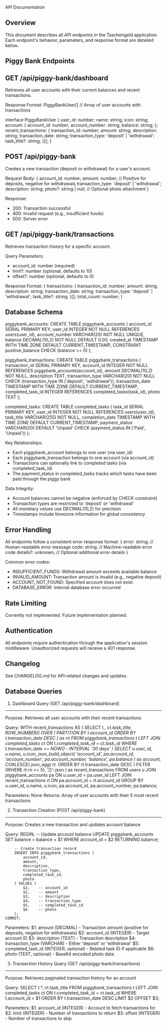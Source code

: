 API Documentation

Overview
--------
This document describes all API endpoints in the Taschengeld application. Each endpoint's behavior, parameters, and response format are detailed below.

Piggy Bank Endpoints
-------------------

GET /api/piggy-bank/dashboard
----------------------------
Retrieves all user accounts with their current balances and recent transactions.

Response Format:
PiggyBankUser[] // Array of user accounts with transactions

interface PiggyBankUser {
    user_id: number;
    name: string;
    icon: string;
    account: {
        account_id: number;
        account_number: string;
        balance: string;
    };
    recent_transactions: {
        transaction_id: number;
        amount: string;
        description: string;
        transaction_date: string;
        transaction_type: 'deposit' | 'withdrawal';
        task_title?: string;
    }[];
}

POST /api/piggy-bank
-------------------
Creates a new transaction (deposit or withdrawal) for a user's account.

Request Body:
{
    account_id: number;
    amount: number;        // Positive for deposits, negative for withdrawals
    transaction_type: 'deposit' | 'withdrawal';
    description: string;
    photo?: string | null; // Optional photo attachment
}

Response:
- 200: Transaction successful
- 400: Invalid request (e.g., insufficient funds)
- 500: Server error

GET /api/piggy-bank/transactions
-------------------------------
Retrieves transaction history for a specific account.

Query Parameters:
- account_id: number (required)
- limit?: number (optional, defaults to 10)
- offset?: number (optional, defaults to 0)

Response Format:
{
    transactions: {
        transaction_id: number;
        amount: string;
        description: string;
        transaction_date: string;
        transaction_type: 'deposit' | 'withdrawal';
        task_title?: string;
    }[];
    total_count: number;
}

Database Schema
--------------

piggybank_accounts:
CREATE TABLE piggybank_accounts (
    account_id SERIAL PRIMARY KEY,
    user_id INTEGER NOT NULL REFERENCES users(user_id),
    account_number VARCHAR(20) NOT NULL UNIQUE,
    balance DECIMAL(10,2) NOT NULL DEFAULT 0.00,
    created_at TIMESTAMP WITH TIME ZONE DEFAULT CURRENT_TIMESTAMP,
    CONSTRAINT positive_balance CHECK (balance >= 0)
);

piggybank_transactions:
CREATE TABLE piggybank_transactions (
    transaction_id SERIAL PRIMARY KEY,
    account_id INTEGER NOT NULL REFERENCES piggybank_accounts(account_id),
    amount DECIMAL(10,2) NOT NULL,
    description TEXT,
    transaction_type VARCHAR(20) NOT NULL CHECK (transaction_type IN ('deposit', 'withdrawal')),
    transaction_date TIMESTAMP WITH TIME ZONE DEFAULT CURRENT_TIMESTAMP,
    completed_task_id INTEGER REFERENCES completed_tasks(task_id),
    photo TEXT
);

completed_tasks:
CREATE TABLE completed_tasks (
    task_id SERIAL PRIMARY KEY,
    user_id INTEGER NOT NULL REFERENCES users(user_id),
    task_title VARCHAR(255) NOT NULL,
    completion_date TIMESTAMP WITH TIME ZONE DEFAULT CURRENT_TIMESTAMP,
    payment_status VARCHAR(20) DEFAULT 'Unpaid' CHECK (payment_status IN ('Paid', 'Unpaid'))
);

Key Relationships:
- Each piggybank_account belongs to one user (via user_id)
- Each piggybank_transaction belongs to one account (via account_id)
- Transactions can optionally link to completed tasks (via completed_task_id)
- The payment_status in completed_tasks tracks which tasks have been paid through the piggy bank

Data Integrity:
- Account balances cannot be negative (enforced by CHECK constraint)
- Transaction types are restricted to 'deposit' or 'withdrawal'
- All monetary values use DECIMAL(10,2) for precision
- Timestamps include timezone information for global consistency

Error Handling
-------------
All endpoints follow a consistent error response format:
{
    error: string;       // Human-readable error message
    code: string;        // Machine-readable error code
    details?: unknown;   // Optional additional error details
}

Common error codes:
- INSUFFICIENT_FUNDS: Withdrawal amount exceeds available balance
- INVALID_AMOUNT: Transaction amount is invalid (e.g., negative deposit)
- ACCOUNT_NOT_FOUND: Specified account does not exist
- DATABASE_ERROR: Internal database error occurred

Rate Limiting
------------
Currently not implemented. Future implementation planned.

Authentication
-------------
All endpoints require authentication through the application's session middleware.
Unauthorized requests will receive a 401 response.

Changelog
---------
See CHANGELOG.md for API-related changes and updates.

Database Queries
---------------

1. Dashboard Query (GET /api/piggy-bank/dashboard)
----------------------------------------
Purpose: Retrieves all user accounts with their recent transactions

Query:
    WITH recent_transactions AS (
        SELECT 
            t.*,
            ct.task_title,
            ROW_NUMBER() OVER (
                PARTITION BY t.account_id 
                ORDER BY t.transaction_date DESC
            ) as rn
        FROM piggybank_transactions t
        LEFT JOIN completed_tasks ct ON t.completed_task_id = ct.task_id
        WHERE t.transaction_date >= NOW() - INTERVAL '30 days'
    )
    SELECT 
        u.user_id,
        u.name,
        u.icon,
        json_build_object(
            'account_id', pa.account_id,
            'account_number', pa.account_number,
            'balance', pa.balance
        ) as account,
        COALESCE(
            json_agg(
                rt.* ORDER BY rt.transaction_date DESC
            ) FILTER (WHERE rt.rn <= 5), 
            '[]'::json
        ) as recent_transactions
    FROM users u
    JOIN piggybank_accounts pa ON u.user_id = pa.user_id
    LEFT JOIN recent_transactions rt ON pa.account_id = rt.account_id
    GROUP BY u.user_id, u.name, u.icon, pa.account_id, pa.account_number, pa.balance;

Parameters: None
Returns: Array of user accounts with their 5 most recent transactions

2. Transaction Creation (POST /api/piggy-bank)
----------------------------------------
Purpose: Creates a new transaction and updates account balance

Query:
    BEGIN;
        -- Update account balance
        UPDATE piggybank_accounts 
        SET balance = balance + $1 
        WHERE account_id = $2 
        RETURNING balance;

        -- Create transaction record
        INSERT INTO piggybank_transactions (
            account_id, 
            amount, 
            description, 
            transaction_type,
            completed_task_id,
            photo
        ) VALUES (
            $2,    -- account_id
            $1,    -- amount
            $3,    -- description
            $4,    -- transaction_type
            $5,    -- completed_task_id
            $6     -- photo
        );
    COMMIT;

Parameters:
    $1: amount (DECIMAL) - Transaction amount (positive for deposits, negative for withdrawals)
    $2: account_id (INTEGER) - Target account ID
    $3: description (TEXT) - Transaction description
    $4: transaction_type (VARCHAR) - Either 'deposit' or 'withdrawal'
    $5: completed_task_id (INTEGER, optional) - Related task ID if applicable
    $6: photo (TEXT, optional) - Base64 encoded photo data

3. Transaction History Query (GET /api/piggy-bank/transactions)
----------------------------------------
Purpose: Retrieves paginated transaction history for an account

Query:
    SELECT 
        t.*,
        ct.task_title
    FROM piggybank_transactions t
    LEFT JOIN completed_tasks ct ON t.completed_task_id = ct.task_id
    WHERE t.account_id = $1
    ORDER BY t.transaction_date DESC
    LIMIT $2 OFFSET $3;

Parameters:
    $1: account_id (INTEGER) - Account to fetch transactions for
    $2: limit (INTEGER) - Number of transactions to return
    $3: offset (INTEGER) - Number of transactions to skip
